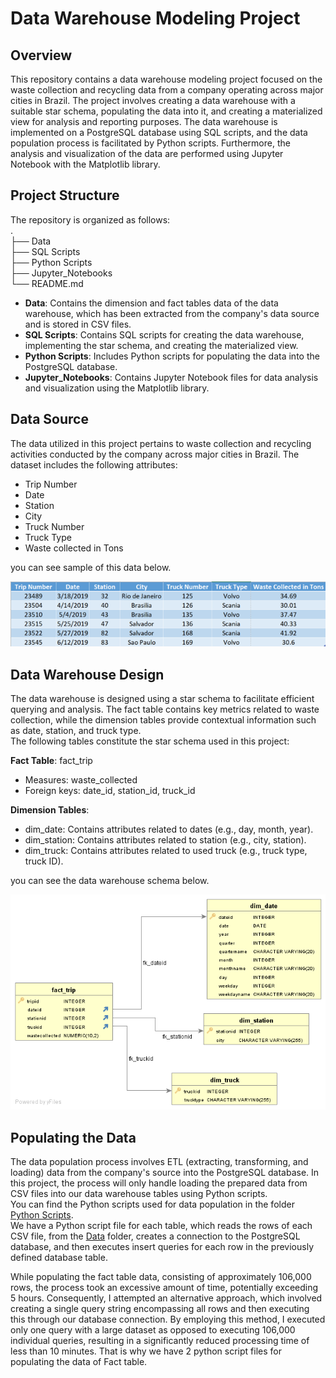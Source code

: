 # Data Warehouse Modeling Project
## Overview
This repository contains a data warehouse modeling project focused on the waste collection and recycling data from a company operating across major cities in Brazil. The project involves creating a data warehouse with a suitable star schema, populating the data into it, and creating a materialized view for analysis and reporting purposes. The data warehouse is implemented on a PostgreSQL database using SQL scripts, and the data population process is facilitated by Python scripts. Furthermore, the analysis and visualization of the data are performed using Jupyter Notebook with the Matplotlib library.

## Project Structure
The repository is organized as follows:  
.  
├── Data    
├── SQL Scripts  
├── Python Scripts  
├── Jupyter_Notebooks   
└── README.md  

- **Data**: Contains the dimension and fact tables data of the data warehouse, which has been extracted from the company's data source and is stored in CSV files.
- **SQL Scripts**: Contains SQL scripts for creating the data warehouse, implementing the star schema, and creating the materialized view.
- **Python Scripts**: Includes Python scripts for populating the data into the PostgreSQL database.
- **Jupyter_Notebooks**: Contains Jupyter Notebook files for data analysis and visualization using the Matplotlib library.

## Data Source
The data utilized in this project pertains to waste collection and recycling activities conducted by the company across major cities in Brazil. The dataset includes the following attributes:  
- Trip Number
- Date
- Station
- City
- Truck Number
- Truck Type
- Waste collected in Tons

you can see sample of this data below.

![Alt Text](https://github.com/Raed-Ashraf/Data-Warehouse-Modeling-Project/blob/main/Images/Company_Data.png)  

## Data Warehouse Design
The data warehouse is designed using a star schema to facilitate efficient querying and analysis. The fact table contains key metrics related to waste collection, while the dimension tables provide contextual information such as date, station, and truck type.  
The following tables constitute the star schema used in this project:    

**Fact Table**: fact_trip  
- Measures: waste_collected
- Foreign keys: date_id, station_id, truck_id

**Dimension Tables**:
  - dim_date: Contains attributes related to dates (e.g., day, month, year).
  - dim_station: Contains attributes related to station (e.g., city, station).
  - dim_truck: Contains attributes related to used truck (e.g., truck type, truck ID).

you can see the data warehouse schema below.

![Alt Text](https://github.com/Raed-Ashraf/Data-Warehouse-Modeling-Project/blob/main/Images/DWH_Star_Schema.png)   

## Populating the Data
The data population process involves ETL (extracting, transforming, and loading) data from the company's source into the PostgreSQL database. In this project, the process will only handle loading the prepared data from CSV files into our data warehouse tables using Python scripts.  
You can find the Python scripts used for data population in the folder [Python Scripts](https://github.com/Raed-Ashraf/Data-Warehouse-Modeling-Project/blob/main/Python%20Scripts).  
We have a Python script file for each table, which reads the rows of each CSV file, from the [Data](https://github.com/Raed-Ashraf/Data-Warehouse-Modeling-Project/blob/main/Data) folder, creates a connection to the PostgreSQL database, and then executes insert queries for each row in the previously defined database table.  

While populating the fact table data, consisting of approximately 106,000 rows, the process took an excessive amount of time, potentially exceeding 5 hours. Consequently, I attempted an alternative approach, which involved creating a single query string encompassing all rows and then executing this through our database connection. By employing this method, I executed only one query with a large dataset as opposed to executing 106,000 individual queries, resulting in a significantly reduced processing time of less than 10 minutes. That is why we have 2 python script files for populating the data of Fact table.
